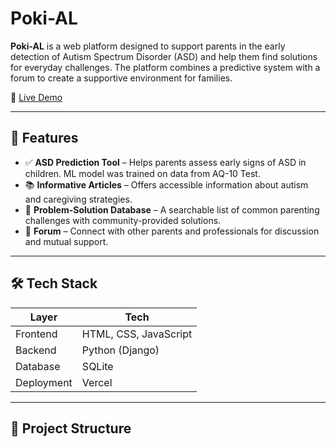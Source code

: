 # Poki-AL

**Poki-AL** is a web platform designed to support parents in the early detection of Autism Spectrum Disorder (ASD) and help them find solutions for everyday challenges. The platform combines a predictive system with a forum to create a supportive environment for families.

🔗 [Live Demo](https://poki-al.vercel.app)

---

## 🧠 Features

- ✅ **ASD Prediction Tool** – Helps parents assess early signs of ASD in children. ML model was trained on data from AQ-10 Test.
- 📚 **Informative Articles** – Offers accessible information about autism and caregiving strategies.
- 🧩 **Problem-Solution Database** – A searchable list of common parenting challenges with community-provided solutions.
- 💬 **Forum** – Connect with other parents and professionals for discussion and mutual support.

---

## 🛠 Tech Stack

| Layer       | Tech                        |
|------------|-----------------------------|
| Frontend    | HTML, CSS, JavaScript       |
| Backend     | Python (Django)             |
| Database    | SQLite                      |
| Deployment  | Vercel                      |

---

## 📁 Project Structure


